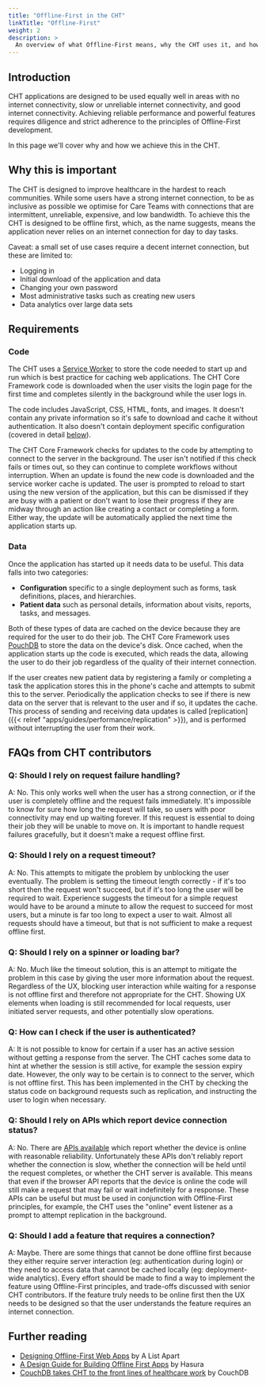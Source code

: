 ```yaml
---
title: "Offline-First in the CHT"
linkTitle: "Offline-First"
weight: 2
description: >
  An overview of what Offline-First means, why the CHT uses it, and how to contribute code that uses it.
---
```


## Introduction

CHT applications are designed to be used equally well in areas with no internet connectivity, slow or unreliable internet connectivity, and good internet connectivity. Achieving reliable performance and powerful features requires diligence and strict adherence to the principles of Offline-First development.

In this page we'll cover why and how we achieve this in the CHT.

## Why this is important

The CHT is designed to improve healthcare in the hardest to reach communities. While some users have a strong internet connection, to be as inclusive as possible we optimise for Care Teams with connections that are intermittent, unreliable, expensive, and low bandwidth. To achieve this the CHT is designed to be offline first, which, as the name suggests, means the application never relies on an internet connection for day to day tasks.

Caveat: a small set of use cases require a decent internet connection, but these are limited to:
- Logging in
- Initial download of the application and data
- Changing your own password
- Most administrative tasks such as creating new users
- Data analytics over large data sets

## Requirements

### Code

The CHT uses a [Service Worker](https://developer.mozilla.org/en-US/docs/Web/API/Service_Worker_API/Using_Service_Workers) to store the code needed to start up and run which is best practice for caching web applications. The CHT Core Framework code is downloaded when the user visits the login page for the first time and completes silently in the background while the user logs in.

The code includes JavaScript, CSS, HTML, fonts, and images. It doesn't contain any private information so it's safe to download and cache it without authentication. It also doesn't contain deployment specific configuration (covered in detail [below](#data)).

The CHT Core Framework checks for updates to the code by attempting to connect to the server in the background. The user isn't notified if this check fails or times out, so they can continue to complete workflows without interruption. When an update is found the new code is downloaded and the service worker cache is updated. The user is prompted to reload to start using the new version of the application, but this can be dismissed if they are busy with a patient or don't want to lose their progress if they are midway through an action like creating a contact or completing a form. Either way, the update will be automatically applied the next time the application starts up.

### Data

Once the application has started up it needs data to be useful. This data falls into two categories:

- **Configuration** specific to a single deployment such as forms, task definitions, places, and hierarchies.
- **Patient data** such as personal details, information about visits, reports, tasks, and messages.

Both of these types of data are cached on the device because they are required for the user to do their job. The CHT Core Framework uses [PouchDB](https://pouchdb.com/) to store the data on the device's disk. Once cached, when the application starts up the code is executed, which reads the data, allowing the user to do their job regardless of the quality of their internet connection.

If the user creates new patient data by registering a family or completing a task the application stores this in the phone's cache and attempts to submit this to the server. Periodically the application checks to see if there is new data on the server that is relevant to the user and if so, it updates the cache. This process of sending and receiving data updates is called [replication]({{< relref "apps/guides/performance/replication" >}}), and is performed without interrupting the user from their work.

## FAQs from CHT contributors

### Q: Should I rely on request failure handling?

A: No. This only works well when the user has a strong connection, or if the user is completely offline and the request fails immediately. It's impossible to know for sure how long the request will take, so users with poor connectivity may end up waiting forever. If this request is essential to doing their job they will be unable to move on. It is important to handle request failures gracefully, but it doesn't make a request offline first.

### Q: Should I rely on a request timeout?

A: No. This attempts to mitigate the problem by unblocking the user eventually. The problem is setting the timeout length correctly - if it's too short then the request won't succeed, but if it's too long the user will be required to wait. Experience suggests the timeout for a simple request would have to be around a minute to allow the request to succeed for most users, but a minute is far too long to expect a user to wait. Almost all requests should have a timeout, but that is not sufficient to make a request offline first.

### Q: Should I rely on a spinner or loading bar?

A: No. Much like the timeout solution, this is an attempt to mitigate the problem in this case by giving the user more information about the request. Regardless of the UX, blocking user interaction while waiting for a response is not offline first and therefore not appropriate for the CHT. Showing UX elements when loading is still recommended for local requests, user initiated server requests, and other potentially slow operations.

### Q: How can I check if the user is authenticated?

A: It is not possible to know for certain if a user has an active session without getting a response from the server. The CHT caches some data to hint at whether the session is still active, for example the session expiry date. However, the only way to be certain is to connect to the server, which is not offline first. This has been implemented in the CHT by checking the status code on background requests such as replication, and instructing the user to login when necessary.

### Q: Should I rely on APIs which report device connection status?

A: No. There are [APIs available](https://developer.mozilla.org/en-US/docs/Web/API/Navigator/onLine) which report whether the device is online with reasonable reliability. Unfortunately these APIs don't reliably report whether the connection is slow, whether the connection will be held until the request completes, or whether the CHT server is available. This means that even if the browser API reports that the device is online the code will still make a request that may fail or wait indefinitely for a response. These APIs can be useful but must be used in conjunction with Offline-First principles, for example, the CHT uses the "online" event listener as a prompt to attempt replication in the background.

### Q: Should I add a feature that requires a connection?

A: Maybe. There are some things that cannot be done offline first because they either require server interaction (eg: authentication during login) or they need to access data that cannot be cached locally (eg: deployment-wide analytics). Every effort should be made to find a way to implement the feature using Offline-First principles, and trade-offs discussed with senior CHT contributors. If the feature truly needs to be online first then the UX needs to be designed so that the user understands the feature requires an internet connection.

## Further reading

- [Designing Offline-First Web Apps](https://alistapart.com/article/offline-first/) by A List Apart
- [A Design Guide for Building Offline First Apps](https://hasura.io/blog/design-guide-to-offline-first-apps/) by Hasura
- [CouchDB takes CHT to the front lines of healthcare work](https://blog.couchdb.org/2017/09/19/couchdb-takes-medic-mobile-to-the-front-lines-of-healthcare-work/) by CouchDB
